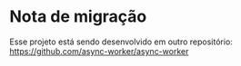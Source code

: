 # Nota de migração

Esse projeto está sendo desenvolvido em outro repositório: https://github.com/async-worker/async-worker
